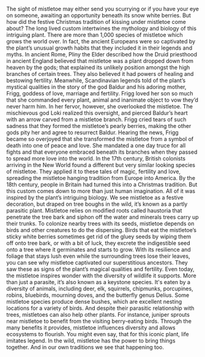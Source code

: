 The sight of mistletoe may either send you scurrying or if you have your eye on someone, awaiting an opportunity beneath its snow white berries. But how did the festive Christmas  tradition of kissing under mistletoe come about? The long lived custom intertwines  the mythology and biology of this intriguing plant. There are more than 1,000 species of mistletoe which grows the world over. In fact, the ancient Europeans were so captivated by the plant’s unusual growth habits  that they included it in their legends and myths. In ancient Rome, Pliny the Elder  described how the Druid priesthood in ancient England believed that mistletoe was a plant dropped down from heaven  by the gods; that explained its unlikely position  amongst the high branches of certain trees. They also believed it had powers  of healing and bestowing fertility. Meanwhile, Scandinavian legends told  of the plant’s mystical qualities in the story of the god Baldur and his adoring mother, Frigg, goddess of love, marriage and fertility. Frigg loved her son so much  that she commanded every plant, animal and inanimate object to vow  they’d never harm him. In her fervor, however,  she overlooked the mistletoe. The mischievous god Loki realized  this oversight, and pierced Baldur’s heart with an arrow  carved from a mistletoe branch. Frigg cried tears of such sadness that they formed the mistletoe’s pearly berries, making the other gods pity her  and agree to resurrect Baldur. Hearing the news, Frigg became  so overjoyed that she transformed the mistletoe from a symbol of death into one of peace and love. She mandated a one day truce for all fights and that everyone embraced beneath  its branches when they passed to spread more love into the world. In the 17th century, British colonists  arriving in the New World found a different but very similar looking species of mistletoe. They applied it to these tales of magic, fertility and love, spreading the mistletoe hanging tradition from Europe into America. By the 18th century, people  in Britain had turned this into a Christmas tradition. But this custom comes down to more  than just human imagination. All of it was inspired by the plant’s intriguing biology. We see mistletoe as a festive decoration, but draped on tree boughs in the wild, it’s known as a partly parasitic plant. Mistletoe relies on modified roots called haustoria that penetrate the tree bark  and siphon off the water and minerals trees carry up their trunks. To colonize nearby trees with its seeds, mistletoe depends on birds  and other creatures to do the dispersing. Birds that eat the mistletoe’s  sticky white berries sometimes get rid of the gluey seeds by wiping them off onto tree bark, or with a bit of luck, they excrete the indigestible seed onto a tree where it germinates and starts to grow. With its resilience and foliage  that stays lush even while the surrounding trees  lose their leaves, you can see why mistletoe captivated our superstitious ancestors. They saw these as signs of the plant’s magical qualities and fertility. Even today, the mistletoe inspires wonder with the diversity of wildlife it supports. More than just a parasite,  it’s also known as a keystone species. It's eaten by a diversity of animals, including deer, elk, squirrels, chipmunks, porcupines, robins, bluebirds,  mourning doves, and the butterfly genus Delius. Some mistletoe species produce dense bushes, which are excellent nesting locations for a variety of birds. And despite their parasitic relationship with trees, mistletoes can also help other plants. For instance, juniper sprouts  near mistletoe to benefit from the visiting berry-eating birds. Through the many benefits it provides, mistletoe influences diversity  and allows ecosystems to flourish. You might even say,  that for this iconic plant, life imitates legend. In the wild, mistletoe has the power  to bring things together. And in our own traditions  we see that happening too. 